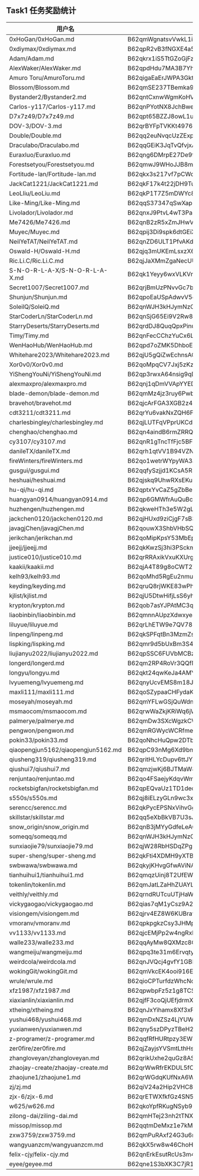 ## Task1 任务奖励统计

| 用户名                             |  钱包地址                                                |  交易 hash                                            |
|------------------------------------|----------------------------------------------------------|-------------------------------------------------------|
| 0xHoGan/0xHoGan.md                 | B62qmWgnatsvVwkL1iGHuE2BhNF8piikGz6zssM3espTZaaAKqnVvCU  | 5JuDW696nNbm9gov14q1okeR8V5D7bVBJf9oFd6VY4Npsi5CgNCC  |
| 0xdiymax/0xdiymax.md               | B62qpR2vB3fNGXE4a5ACiCvcX9rKaLgUnQGT993xrCSi1BjwiPm9fM5  | 5JuZkEP5cNoYrThxWKk1DvFU3jzHvN5hmS9waGxH7yEw7irK5Xyh  | 
| Adam/Adam.md                       | B62qkrx1iS5TtGZoGjFzepEbgkqnHwJ2KU8dFRKwqhDWaxYzp6Vf3Fu  | 5Ju4wegfQVoKJ3xzvczbSxeeV9UpsLd3DCAQ8Hxwysg3RUUQHCM6  |
| AlexWaker/AlexWaker.md             | B62qpdHdu7MA3B7Yh5Fg1uLjp2dKohkHcoGA7HFP3G9uuhYQBxUBZga  | 5Juei1PHEKeUwaUDoiQ9ZTGbEDTXm8Ldx1qcmgkR83tajpCXvwXL  |
| Amuro Toru/AmuroToru.md            | B62qigaEaErJWPA3GktqdmymXcmv4pPG4HUofMPrDBGxEVdR4os81T1  | 5JuhDKWQt5XH2cnqMCyWoDjmToSjgtTPjjBPmiWVMgvbdrKVj8CX  |
| Blossom/Blossom.md                 | B62qmSE237TBemka9xTejuUdcW3VjdSLf1zeB3z6Dyc1h86C4H4DT2m  | 5JuNsvLFG9iSNk1PKGwBY6nist9Kkzd3G7Nm7R3TdDqKPSgKULdG  |
| Bystander2/Bystander2.md           | B62qntCxnwWgmKoHV17UBaYeUZF7MeEkkiMq7gnXq9Xa9qXV93REN5Z  | 5JvASU4kcv5o1YMJdDqeVUuRwtjRBFxayfj47d9z3HiNXhXKSgzt  |
| Carlos-y117/Carlos-y117.md         | B62qnPYotNX8JchBwe523w9yuTzkkxy3rHzTzLtdmuutz7bG2iMwnK8  | 5JvMpZUsN1FCxYE1mM9ZpkV7DhJvAQ5KqEr3WQ6oJytcoT4WL4oy  |
| D7x7z49/D7x7z49.md                 | B62qpt65BZZJ8owL1uobzaAnGqY8xAuoQnsWk3pvf7mN1AVoQQ5fq8i  | 5Juzy5GQuV6mrAQUa4EYtYq7j1mLhKGcAgC7BjYTgMc5BNbBaFdL  | 
| DOV-3/DOV-3.md                     | B62qrBYFpTVKKt4976JyPJvTBB3kCjScAc1Be9yyAgSM92AyEjDbJcp  | 5Jtq9fC6iCcCCFynnMvUDhwxR623PepNscLMdyCbMBMRR19r4zRu  |
| Double/Double.md                   | B62qq2euNvqcUzZExpRNtJissngaeYCeommbKSV9aihBDLN2QsUTHTa  | 5JupKWDggPYAsyKc55GjVADMhw3oAtddSyWnumbaRApShW11ztwy  |
| Draculabo/Draculabo.md             | B62qqGEiK3JqTvQfvjxAaUP6LSYsqunJc8TQ9EcpxnW6cwVtcHHrYsP  | 5JvKqeoKx3oQagvVvmb5ABZhvsMqR5hAdH2MEjRUTXQoytUojanA  |
| Euraxluo/Euraxluo.md               | B62qng6DMrpE27De9fU3LVbEMoSVAUqbZRsp7VZj2pdU7qxViJbF5Ff  | 5JuGTh22k4escUavfP7z7xRgsLPuoZ9xdVG4JW3rcTzXB9NUPnNL  |
| Forestsetyou/Forestsetyou.md       | B62qmwJ9WHoJJB8m6SHjm8MTxUsHgtCdESq9BsGXjBKSbc3Tr1BqSaU  | 5JuAcJ5vFtL6uM3DGnJuYLyo2f8BvPXNbaY7qZeTbzTdMckZFMzC  |
| Fortitude-lan/Fortitude-lan.md     | B62qkx3s217vf7pCWcGp9omvwBdfLuBLE9fB65MYhwxtZ6qgJAGvSR4  | 5JuQYBeKJiQTUo5KFPS5J9znAcJp5KV4WLoh4t5xbinKmMZKoY9o  |
| JackCat1221/JackCat1221.md         | B62qkF17k4t22jDH9TuGn3rWeuphrrBwwWbwq1c4CTf5wzWkeb6EP7H  | 5Jujy3Yef6q2MEqXuEgCrXRbVisEva5ibt8nu3BD136NMccmALLs  |
| LeoLliu/LeoLiu.md                  | B62qkP1T7Z5mDWYc8ULNAwN1jdwsaioQvr4YNVmmf1TGPPK6ve3cG5s  | 5JuP2zi1v5C9rRYQ7VavGrSu2b8Fy4sGfgZgDU6i7a7CNpHjvuGY  |
| Like-Ming/Like-Ming.md             | B62qqS37347qSwXapnmWK4T5AwGU6vHuPGu8E38jdzUAZSjqnJFQbem  | 5Jv79WBEtY2WaeUMd1cuJeiP5B2AAwz1GvXxfM687L2KmfdJ15ML  |
| Livolador/Livolador.md             | B62qnxJ9PtvL4wT3Pagdjwxugnou7AuCujZKnpHFMzsEgH8zxdVXYmq  | 5JtZ27J28ugCEQp5V7XYH815J1qCan4LGfxJxfBEtXkDvkMQCWiY  |
| Me7426/Me7426.md                   | B62qnB2zR5xZmJHwVriX84Dn49e9nrFBgj6SApboeCdFfRFqP8cKXWf  | 5JuGtm154CtVq1F1MtTByjEZdLrMWNY9jx4q3XMVRjH7ZRB4ga1a  |
| Muyec/Muyec.md                     | B62qpij3Di9spk6dtGEiXbAWZZSPa8aTcvMR6hQUCS5oMGXUJfov4V1  | 5JtY2gthZSr4mmDUzzmPFojh23WGwzxzypHCNscA8bhP3A661DJu  |
| NeilYeTAT/NeilYeTAT.md             | B62qnZD6ULT1PfvAKdy9sXQM3eKyZKXm3LmpmvoUCCWscVfGLe4vvja  | 5Juogs1MLjrTNsJPoTRrpc2vdwCmHn31kxr8MottPEDrtB7iM1Zk  |
| Oswald-H/Oswald-H.md               | B62qjq3mUKEmLsxzX6oSGDG9NMqnLkxpw4TsvJY6LPk6yo3Lsdepz5x  | 5JuBA4atxnzyvpQgbSwHqk4zfFf5DoZXko5Ybcibcw4buZ15KxQX  |
| Ric.Li.C/Ric.Li.C.md               | B62qjJaXMmZgaNecUUrDZ384uDQGYAAoTRTX7CAQ1YrBT6yo3gbzCCJ  | 5JtptjboZq8Z5TBsiLzjiPXV4bAAFhE8Q1ih3tghzcC5HCtQvP9E  |
| S-N-O-R-L-A-X/S-N-O-R-L-A-X.md     | B62qk1Yeyy6wxVLKVrZigcPKnJayW1p8iJ4h7arTQtrwL3Nb6y7LPip  | 5JujqXWhaeZARFE2KBh8uqpfMWNMsPHFZECdF6XZ8yMctnWmpWpM  |
| Secret1007/Secret1007.md           | B62qrjBmUzPNvvGc7bGvexjRdkR7rGMfdequZoAsUEiz9YPHKHJMLfy  | 5JvKsGne8E9WDwafhZ23RHqMS7DVx1QGfQToiEGQoA1rB4u8kGwP  |
| Shunjun/Shunjun.md                 | B62qpoEaUSpAdwvV5eSpv5pRtkeCA7wKsRjohLMkAKSZbK4tYjtBBBj  | 5Jtj7tC5iUyzFdPvo9EjVkX79nUu8hYFjmpPsGJjhoZjvrTWp7GA  |
| SoleilQ/SoleiQ.md                  | B62qnWJH3kHJymNzGJkmNT9SW5SBrsdxy6MtFiVqycPBMmhVAi44WV6  | 5JuYuAK1kYN66dfmdB7HwFKbXyZty4ZV92SsfcgT1iNo2hRqLPXx  |
| StarCoderLn/StarCoderLn.md         | B62qnSjG65Ei9V2Rw8NWXmyoMCqd3Y5SZzY7J3c9xJXvX51Qdej1GsD  | 5Jv63bNdW8hyJDDZ7MnRn33RPa3d9FBv7D3zFXRX4ybXnEfWDDvs  |
| StarryDeserts/StarryDeserts.md     | B62qrdDJ8QuqQpxPinusDUWzfCjN6JE6qB6T1JcCT9HEoCZjj8EgVQn  | 5JvEUgr6f5MGsjgEBuCY35TmALKyFJmNgpWAiqQX95oMmNj1V1rF  |
| Timy/Timy.md                       | B62qnFecCChzYuCx6Lthmn4nEwNwiGLJhySE2QGRy4C3GLNRfP4Byfe  | 5JubpnwA3JH5Bjh4fdiCpKbhjzB9anevAxgzU4UwPmK7ewZxEVba  |
| WenHaoHub/WenHaoHub.md             | B62qpd7oZMK5DhboEoFzKvGuEg44sc1RwikugRepjzFwisc58TEPRNp  | 5Jv387TYFMNtcHPCrsPBgyMDuSY6z5Hp1GVoeLHT6SVP3B3H5RdR  |
| Whitehare2023/Whitehare2023.md     | B62qjU5gQiZwEchnsAGderSbk5mhGqScSuHgYmCQDuuDQsGNsic56aY  | 5JuLwW9otNN8WN6wSuzsZSBw88JVPQGubRU45r9o3FUbJKJnn3Zj  |
| Xor0v0/Xor0v0.md                   | B62qoMpqCV7Jxj5zKzc8HxVXjAu8qWHvNT3NsjW5mCp3nzDuvU6JMtY  | 5JuNYAy3noxnqfEVvmvvStAtiChrWBDGBYZqQpnMbNJmXdCb8vdA  |
| YiShengYouNi/YiShengYouNi.md       | B62qp3rwxA64nsig9qDqZBaTgP8WmEqvZUh8wvKpjqUukGBy4n2GdQM  | 5JuJ18iTbyYyGE4YyGtrXw6dHWGtg7pnvVopzjrgA5gHQE69mdn3  |
| alexmaxpro/alexmaxpro.md           | B62qnj1qDmVVApYYEDeq5Wv6TAvgWZtnZhW9yEswD3h54umrrkrCheZ  | 5JumTigZ6tSi5ScY9RxaLg1shNkyDWu6Q2mAXZZFmor6L5JwesBo  |
| blade-demon/blade-demon.md         | B62qmMz4jz3ruy6PwbxTwdxHdRZkVuHk9XCU4Zq4dNGkogBN13hWKC9  | 5Ju2aubbj5bm3jGGztjmd5m3DFtR5kJa5ua32gynZRy4SLG1k3eu  |
| bravehot/bravehot.md               | B62qjcArFGA3XGB2z4E21jZw7H2rKgRzmDHivvAbZQMT3fYR3JQRgrT  | 5JurnG9Fd44ifH5tRd55ZqspJcSJgy6hXMH3ByWR91UJKZtTCRzn  |
| cdt3211/cdt3211.md                 | B62qrYu6vakNxZQH6FeQxBoGNgME7u35Wswqh53YEFPUVr7HwNrhiQC  | 5Jtm9pw8QDkR67hjjLtmDewK7A533wYFbmrsjjfvPFjqoBtgAUNj  |
| charlesbingley/charlesbingley.md   | B62qjLUTFqVPprUKCdDpcbn92uBgcyQyJMpgrFpyfZv2pfmqBvBZu7Y  | 5JtpGfAx4uGZk1hZkJw3p3M3j4TusfAoGgojcaupiEyvNYFCTWAc  |
| chenghao/chenghao.md               | B62qn4aindB6rmZRRQYsPEkyYtUpe3Rm2XX8zmUVHtmDNT24HKHodDa  | 5JuZ4hCBUWz9gZNZ6b4sXmrWgnjTdFAjgNbEWGLMA88Nr8ntsrts  |
| cy3107/cy3107.md                   | B62qnR1gTncTfFjc5BFohmScJn3VRhSjfQjdYcSeGXe6VCDjPPfWbAo  | 5JtX6kqdTZxVWnMepcYaTzB46BPH1GeCyhJb7PKqQPaemb4Ukxc1  |
| danileTX/danileTX.md               | B62qrh1qtVV1B94VZNegZwZ8uAFFNTbC7bhCSjkdkpmbuvnScrpM8gd  | 5Jv6VcoSXsNbbtgrS5oy5TKo13D86iE7aDCJJNNMfySuRat1gZYp  |
| fireWinters/fireWinters.md         | B62qo1wetrWYpyWA3a2ijCFNKkyiegrHAfTXhtcctjJyqCjyLhrDBdV  | 5JttfpvbtR8WGKdtUHxoxCzAGVSAuSggk1GsnT398qFJQdUTQRUK  |
| gusgui/gusgui.md                   | B62qqfySzjjd1KCsA5R8iSTYwC4ohxpmAMYWkoXWntUWugpBRDGbfBU  | 5JvD2VTnEHrApRJJuxxT6d7iyqQJa7E4UBDWLa3T2VT7oLfpBxLV  |
| heshuai/heshuai.md                 | B62qjskq9UhwRXsEKu89xzDGGUqo8CYJWyVBEMVVfxfPSMBbPbwPdvb  | 5JuWCq3ndHxzVvWTHwWBmBams25ho7mnpziaouChbFJCeVaMm8Fr  |
| hu-qi/hu-qi.md                     | B62qptxYvCaZ5gZbBe3Wq8bGAwR31rcLR865QLdV5AiPKLMKv54aeyZ  | 5JvK5dbRk7bjesaQwe8QWNKtkLkK8PoGriQa8dPPzCVuY9DCXw2k  |
| huangyan0914/huangyan0914.md       | B62qp6GMWfrAuQuBcUpjkaiHUi51Rt3P3TcbBGJPWMJ4peNx1ukaGnr  | 5Jtn8UPoo3kx5g4Br1hWtmPq9BRRAM6wRwSc2R2YLBuKNE7ntuiA  |
| huzhengen/huzhengen.md             | B62qkweHTh3e5W2gLgyYN9hDhkvsm1BHRzcWG7txZjxNjdYM6F6TmtK  | 5Jte9nDgM2Tn9PJUHAPf8LvsgvJq4XrdcdyJ7P2Fmft4YBCQSXWm  |
| jackchen0120/jackchen0120.md       | B62qjHUxd9ziCjgF7sB3dhJNqbjZHfBDrh8hsFxuy7vL8HUJ8dG8qW5  | 5JtaHV9VYNQikxgHsJ6DhUcYxPB4RyszQVJUQi8GLBURou7Fi7H4  |
| javagjChen/javagjChen.md           | B62qouwX3ShbVHbSQMWCUVBi9FiQgRMKExoh76mpzehsedde2kchsao  | 5JuN44ZmGfejZVj7VLHNXn4r9aYjdK9WGqupwnVmm3PjMfh6Shc8  |
| jerikchan/jerikchan.md             | B62qoMipKpsY53MbEpHLyvcuYijc9gavdTDa1dCzZ4xpbJ9AdS5aXGC  | 5Jv656CdHqcKBYZ6isWJiqhXDceQUcusD6e5vYa7QJm5SRMZY4RW  |
| jjeejj/jjeejj.md                   | B62qkKwzSj3hi3PSckmjzstUsWuVePEqBbaHaaBmfcHcNwks8o7ePrW  | 5Ju1PJbKmRdeEDUEVxzT8n4sFwq6CCRQPHSt8XXRQVtLvcDjgHwf  |
| justice010/justice010.md           | B62qrRRAxikVxuKXUrggkcmqvNnqNzz3RkYd8DLUAaD5yA5dSy2hvtU  | 5JtWcmNJjpJpELNmbog5UGAUGGFP23U5aqS3FW48SNXwno8MdZGD  |
| kaakii/kaakii.md                   | B62qjA4T89g8oCWT2YycyrtiBZHa89QaxdNYTATcsvaTbjfu6BJ7fLj  | 5JujQEDw2EcWiwBXUaTXfqk5tjEsTM1jwu7z1M6fmkcqXT8Qvv6D  |
| kelh93/kelh93.md                   | B62qoMhd5RgEu2nmu3Sx7Zw8K7Bbx1EQXExpC5fqyAZ2x9oWS8giuAd  | 5Jv9PXsoWunutmLKJBim3TaeKyH5eGgZCM6PgcHKuwKnL9mCFZK5  |
| keyding/keyding.md                 | B62qruQ8rjWKE83wPh2mPdqjtCsxsf256Asbs5XNnn3uTpMDnQmNGUf  | 5Ju76Tz81QomKGjbDP1FrBDe79tgv5HFRhhgzvED8x2FpYDkhhzR  |
| kjlist/kjlist.md                   | B62qjU5DtwHifjLsS6yhCKwwrzwKxvpUBy6iUYAe2GdjRccmT8ggWtK  | 5Jv1a6e6EatXSSL9yxRRb6nkohbLHfKEdta67S3PW51syH8LHHqY  |
| krypton/krypton.md                 | B62qob7asYJPAtMC3qtvqeZwXHYmfmsKHCTUBSh8rzdynZKySnZ3EJB  | 5Ju5Ki3FnXKi4DYnzD1mNhSmL6hWLZ865LgnuZy1hb8yoySGfPcy  |
| liaobinbin/liaobinbin.md           | B62qmnnAUpzXdwxyeaqLPWYo4VhUQMRNJSmBFN3f4h6yApA3Tg8ZgZJ  | 5Jts8cBDu6kRmUCHxtUtGxxofTds2u4m6BKaGnCSMW4x6wpwKCc7  |
| liluyue/liluyue.md                 | B62qrLhETW9e7QV787zwKwyv7jSbBsDvsLCeFHUxhxW87L4MQ9KUgHx  | 5Jum79cT22fgua9YQgGpVDwXn1hH3jp5c7GeT2LFETNrJGPPRmA7  |
| linpeng/linpeng.md                 | B62qkSPFqtBn3MzmZsichFxWyZd1CCKbmAU27iriTDRzjRi5DhwDqn9  | 5JuJrUT9pQ26hrFmC1vV7RTTzk8F7pYYZxGPBcyh641YBQeRdFZn  |
| lispking/lispking.md               | B62qmr9d5bUxBm3S4F9tzrGN1bNdnBEAkdqFhFvJiw5X3oeQZeZMZYP  | 5JvH6rAR82GKNEknEsKvSv8qGTjVqQxK3TVUD8p6d57rJLenRKdg  |
| liujianyu2022/liujianyu2022.md     | B62qpSSC6FUVbMCBzY69JqxtMM52dWzHaFRHTZY7BQrA9X59e2cAPXH  | 5Juag2NZbjxYRDghZUdXnsVDh8bFfGLPaobv8Wg6RJkYytpD1pBx  |
| longerd/longerd.md                 | B62qm2RP4RoVr3QQfMnqY6Ybz7EEddXAHyPAkettYXxnnSvR3L2cHde  | 5JtwFTCzg9FK4NWeSTxWbGw6sM68DFDqFS62pJ5di8WWSYypPewQ  |
| longyu/longyu.md                   | B62qkt24qwKeJa4AMYqkdnRz2Cc49DW6XrUk5eyFeyATR1QoykiMcbC  | 5JuqXJduvPAZH4GK1eyytd8y4WKdY78T4mVzTz5vf39tjLAhihN4  |
| lvyuemeng/lvyuemeng.md             | B62qnyUcvEMS8m18JLmHgR7g8qKuK7Bf1PgFAGyctQt4RpZcfaTaRNo  | 5JukE3qk7Q2bn7sew9itE8e18HaQHsU2y65bAQCrPqDGqVBEFTTo  |
| maxli111/maxli111.md               | B62qoSZypaaCHFydaKBYWAToU87iV7jRrUJ1TdHzwSx85GSfYo5CjY1  | 5JuTfe78AR2AgPiGXhFfb1GV5DdEmQ14qWjoHwKjBbkcoV2dLjd3  |
| moseyah/moseyah.md                 | B62qmYFLwGSjQuWdnygPLw5TvrMENrLEFQmTow8RhSUw6MCm2sjQEn9  | 5Jv5aBqQtWy9ohekiqyc7iTGvgD1vrMAiGqvwQsL85a6aEKu1JTc  |
| msmaocom/msmaocom.md               | B62qrwWaZkjKRiWq6jWEFjDDZTEnE1CYgyv4SoU7qLUw7Wt2U4RNky7  | 5JtqnuD8n7UJ8jSrcE1tmUaRABJpaGEbnC3a5RTXoDpQZAnftULG  |
| palmerye/palmerye.md               | B62qmDw3SXcWgzkCWkpH7pcB9N3M4Fb4avXQkrqXk5vNFkcvcjsqqG8  | 5JtYmpJYUyLBNxQBpmnGuJwPrzUk7aptsGD2TGi3pRb9fMKKGSHE  |
| pengwon/pengwon.md                 | B62qmRGWycWCRfmeyWoBHCmd2CYVZy1AwKt8mA9VZrFjPE3T14BUtbw  | 5JuuF7x9eqZFgNnfvxtDwNxDyG39x9qUdEbMZagQCeQE4Nhx9gx3  |
| pokin33/pokin33.md                 | B62qoNhcHuQpw2DTbAvM7KGLZKimHtPYG9S9pWSw1GPa6PrL2cvWCue  | 5JucwnShSoKM2Ln2AbQhYqccQKjntxbbHBTTfaGLtFvoWrDjFbiR  |
| qiaopengjun5162/qiaopengjun5162.md | B62qpC93nMg6Xd9bmW2GRS216xLes3ACrtpo1ykm3A2Xhsm5wQBX7gp  | 5Jv15gPan6FeWXDWDN4PuWuNS4jby8xM67EimXLiH3TQRzgKdJf1  |
| qiusheng319/qiusheng319.md         | B62qritHLYcDupv6ttJYK3MYeKK7jFkp1gMGE96vDXuSZHNRVjMv7iE  | 5Jv1n6HcMywAAMdtjMBTW3JBPDoFbeaM59cArR28yMPeYPazsBSC  |
| qiushui7/qiushui7.md               | B62qmzjwKj6BJTMaW8uYhgJNcjiMsQQMqKAk7DX8fbsrUkz9eYoJBTg  | 5Jtmv5HKytouj25mb27pEV8S1defzS1M86q6epNpmLZgYR6cZHyM  |
| renjuntao/renjuntao.md             | B62qo4FSaejyKdqvWmZoQqfv8T8AsCisQGFf3FVgA9RCz8nZ222DzoW  | 5JuqP22jxfELPCizhkqAPo26GTbDQ6di2KxUsH7BZNm1LqSaBxM3  |
| rocketsbigfan/rocketsbigfan.md     | B62qpEQvaUz1TD1deqje9VSwMvMar7EtGpHuULxG9WgcnkjibxKqN6N  | 5JtsF3oGxSCbfncCYKV7beuw9aMh8873pLjfuf9Vyx9EhRm9ZGDP  |
| s550s/s550s.md                     | B62qj8iELzyGLn9wc3xKB8Mi4dWYsekR3Gf4woCqvsZHUhFDdmP1bTp  | 5JuRmXMwMdiTNEATpwbGs3nREYFUhYhW6ww5mAScPebTLgQoj6vN  |
| serencc/serencc.md                 | B62qkPycEPSNxVihvGgZrsSDr6Ur72BMCdMpKo9nYhA4oXCmRG4FsWv  | 5Jtww2xEk2UikjdWHKu4N1n9ouRTxACwKFppyUh3pdWi6buBKQRh  |
| skillstar/skillstar.md             | B62qq5eXbBkVB7U3sJByuMdKr68HoMfmUhj8ZKEJvVVX4xEgr78my4S  | 5JudcnSaR1tSF8SpqYjxj2ympFXSSL7f53XdULtZoHTEJS9mmvDm  |
| snow_origin/snow_origin.md         | B62qnB3jMYyGdfeLeAG7Dn68ULXMbMmCT8tqNzBvTtbbTZ7srxGwDu3  | 5Jtaa4JwG1rbANtCCToCZPVphxEem2VfECuwMCPpBhzHNUJEvN8j  |
| someqq/someqq.md                   | B62qnWJH3kHJymNzGJkmNT9SW5SBrsdxy6MtFiVqycPBMmhVAi44WV6  | 5JuH2dXVyDRQdHYHuAsuzfh5L26ccsLg9eCM4mQz8pU9cTBsvY8s  |
| sunxiaojie79/sunxiaojie79.md       | B62qjW28RbHSDqZPgPxQ3YqAaUDP8fJaQ5prVr4iDDNeD9sp3458Uyp  | 5Ju7uPBmMGXRDbQVSKckeFnpi6vxbPZ9rZmjxAaJYYikEqzdHoqW  |
| super-sheng/super-sheng.md         | B62qkFti4XDMH9yXTBCXQJfs3A3fjSRH76te4LSkr8jBvJYv1xBRnDi  | 5JtxpT9ZJFCcgibQqAgdAJNY71KDZj4kjdEPLAQhJMRcpRFoC6jS  |
| swbwawa/swbwawa.md                 | B62qkyjKHvgGfwAViNAr6knjPtw1ZHr1osgUQEcD94Z8dHw6uaep2NH  | 5JuSim9Q13nQhEgkYW5MPtMjujWEVSL1C5Y8AQ1YUNQv8bdkSFcG  |
| tianhuihui1/tianhuihui1.md         | B62qmqzUinj8T2UfEWjebgxsaqaN6z44KWYG2X38af93gKL76wWWxeK  | 5JuyHuiZxDceud8PvGRABBetGeBc2wGUDbqZ5FBove84sgdmQV1R  |
| tokenlin/tokenlin.md               | B62qmJatLZaHhZUAYLdWbSLpQDuF3gRYJv1knDGruTRTubNbBJRSAVV  | 5Juvv7zU1hcQNFzGy9n8nkAWUJyCEogvedoqtyHTb3QqwrjxyCQz  |
| veithly/veithly.md                 | B62qrndRUTcuUTjHaWfderP5WgPK4ET23W8LthoS9PE8HeNx3SxNDv1  | 5JuuWCfB3itcTjTAhi4zy3FNMX7mBt3FR2sNEnHBBV1Ti4rvc2Qo  |
| vickygaogao/vickygaogao.md         | B62qias7qM1yCsz9A2K7htn8iWfwgLx6M3LWM3n6QucZmRUduUdoR8V  | 5JteQcrQntPahS81jdsxUx6wM8yzTY56LC5ySeaM9bdD7wCJVkct  |
| visiongem/visiongem.md             | B62qjrv4EZ8W6KUBrawnAvmPDH4QSEmeJ6jrLZnwShd2ZVedwuwvp3w  | 5JvNxzaLoZChGPkntrc2Vd2DrYxhhDU2qVu1VpVyratpKhcqkR79  |
| vmoranv/vmoranv.md                 | B62qpkpgkzCsy3JHMpV94DPgKGSWVfrtXwQWRe6b8yXoZ73XbTkrxKj  | 5JuoAp8t7q3ycWJNyPeaoDAqhZ8cJujXyKVrwtQ3KKUVfvcTMX36  |
| vv1133/vv1133.md                   | B62qjcEMjPp2w4ngRxHyzxEqumK58nXKVpjZpPk8HF9f2fLY5GvbEFS  | 5Ju9WrbLSiZLPRN1C6g2TRfgjJmo6ubQ2PCCPmv81oJFq3Xqa943  |
| walle233/walle233.md               | B62qqAyMw8QXMzc8QfyrKMUVmVpu9LNij62sj6jK717ADtGLNLpq6No  | 5JuGtCtadzphGZzeKgpAjqkAqtRJAFysjg8MKQrH9ZGZVH7NhZuv  |
| wangmeiju/wangmeiju.md             | B62qpq3te31m6ErvqtyNFtDn598AC3L87RVXNYW3it8zknH6GyF5oAB  | 5JuGNPsy4Zk1iHqzmPTYqHvsTMSWp2DTrTsnKtTXfKFq8AZojuiZ  |
| weirdcola/weirdcola.md             | B62qnJVQcj4gvfY1GBFryQZ4RJgfwqmVwCXB6umnH5cJQPFMLvotRL3  | 5JtxE4LshNpPcUPFpkK26ueQHa3FU4zAUJdgncZm72LupKXkyEQf  |
| wokingGit/wokingGit.md             | B62qmVkcEK4ooi916EN7RiX5HAH14UzhCAZMU26k3uw8Ez4CjcM8xa9  | 5JubkPxyRDNtyqfv3YtUySTzsptJfFwpP359BSaAmGnQeaL3ezk5  |
| wrule/wrule.md                     | B62qioCPTurfdzWhcNoGdBHTjFPfPMe22iPHBRpwK8EDzpRjCLMTj8N  | 5JtoEhQNGYr8bj1RLdJtGKbZQjxXXSBVenubxBFK7sPUa9JJXQtE  |
| xfz1987/xfz1987.md                 | B62qpwbpFz5z1g8TCSDGVJ418v98ob7m4VE3vcgm1XtQrgLVGin28af  | 5JtwbFr3Z2vZurFXH48ysfgu61eUvDdi5YrRpk93Q1CiYjbRhzxJ  |
| xiaxianlin/xiaxianlin.md           | B62qjfF3coQjUEfjdrmXiHNzwQKTCXQgyeLNCBGHSSozV6ebLp9iBoB  | 5JuGNQYVJviERVdPJ6pEMhMMGBMPL2xth4efAcorRD5h1Bz2FrKG  |
| xtheing/xtheing.md                 | B62qnJxYihamx8Xf3xPnA38rqXFnimjyuqt7Li3Bi3xLKF3u125npdY  | 5Juahx5d1s712iTvRYjYTktkkyji6LgWTtP7KYuSsXBamUsq9FPJ  |
| yushui468/yushui468.md             | B62qmDxNZSz4LjYUWWXYZwdxSsemdpWS5kgnNQWWKpLqFkiBzaUAarb  | 5JuvqXvKPiqtscRCErn6sp8oy59EoyGLhXVvdxcV7Wkhba5ugmXJ  |
| yuxianwen/yuxianwen.md             | B62qny5szDPyzTBeH2UR8ohEpZ9jRduP3wHbtKSBmQFa5Tqu2fTLDMg  | 5Jufuv6krkXt7CRyamijfeN87GiTuHFi3ax5dcD8TUmLatUAVfXv  |
| z-programer/z-programer.md         | B62qqfRfHURtpzy3EWYXGrReKYRuG4kA6vNWwr5eeHVWqoGf5t2TCsE  | 5Jv3wTrQZzJtqnzFsggYqPzzL73b7RwUdPn5xKZVYzekE9GReizN  |
| zer0fire/zer0fire.md               | B62qjZayjsYVSmtLthHsYh5YLPYvhoZGE1Wy5JYyCSoZtrZFMM6NPfh  | 5JuELkZUsfPwZ6aPf368ysLCJK9eAtXPjpMFENRaDKrVSYHDfj8Z  |
| zhangloveyan/zhangloveyan.md       | B62qrikUxhe2quGz8ASKRs1tS9eTBVEwD6Wo4z4uRDSEET8NG7LBLu7  | 5Jv7F4oM1H4KzPQ1gJbVz4HXKuhzUsNHt3GGUZQDriLYLUFmzLAA  |
| zhaojay-create/zhaojay-create.md   | B62qrWwRfrEKDUL5fCC6genTGi1xcJRBe5e9t2qmPn6sAy37RnVtsWa  | 5JuJD7myr3kNTCWxmZs8HgBRhYysjGsDwnkY1pHLf7YXDHGvuZ1F  |
| zhaojune1/zhaojune1.md             | B62qrWGdqKUfNxA6WmQNmykg3MMXEGjZdNbyY5sSRBw48Apso2ZXQ1j  | 5Ju2HnN1BnUPNwzQMN9BsUTrV6mpU4yceC9k2UYvYpZhEDqMfx6c  |
| zj/zj.md                           | B62qiV24a2Hip2VHC8oav9F9fGe56p3eBa15fQo6bjfmR1Sb9mLVzxJ  | 5JvA7G9WnZP4912Fk4k3PVfGM8wES1nXrUJHXBhSDt5BzsWjtQ12  |
| zjx-6/zjx-6.md                     | B62qrETWXfkfGz4SN52nNXz7DkHvLSKriSa1WJV9YSnVjsg3hZjKi9M  | 5JuGdMLFXESACYgGEEzuWrFYa5dTFFqn5cGmUeW2TmpUaMPQNrYV  |
| w625/w626.md                       | B62qkoYpfRKugNSyb9DVUFUFchbg4P4U5JDhs2LjcCbTBHWwyTXVXgh  | 5Ju8Jo4q4C3yJdwek36niEhAjrxVg9PTiXxpLpcfiBEqibFPahpw  |
| zilong-dai/ziling-dai.md           | B62qmHTej23nh2tTNXu6dpjiSwu3ofdjPd1p6mqLTyhic3QkiayTiAt  | 5Jv7g4S861VG1ViDSZysqaL1GMHbf2EyR3KL78ugvNWy3GB2jWXY  |
| missop/missop.md                   | B62qqtmDeMxz1e7kMNJUFXP4etvmSkEFyyaY1SMjSPjxVDivEy57ntj  | 5JuoAJu38EhXgGcU1EVXNdByP1rK5bLKMMbi6n4bjjRivA4kuAX3  |
| zxw3759/zxw3759.md                 | B62qmPuRAxf24G3u6n7hDo7uXNoCsCwyPu2Z8A6ZFCG2SDykTTgZVbZ  | 5JuUVbFbNyBjT2Ya6pvLAciDJfGGaNEiuJRuiRA6znypW4agfRnW  |
| wangyuanzcm/wangyuanzcm.md         | B62qkX5rw8w46ChoHcxQZuHakANL47mCs3RMSKhyYKJWzDWefdLxwCD  | 5JuwXf73ddJnJFDWyCPmjFXBoRvC1Fucn8Vu25FrFjXQU6iHp26P  |
| felix-cjy/felix-cjy.md             | B62qnErkEsutRcUs3m4Jhtg2JxQEgpTHiYZsCy7i166YsQwf8wcsTJj  | 5JuDuMtVk9kZMzDA5TWidAaLrU32CkiXLXd9Z5yiqPBGSxbBGM6r  |
| eyee/geyee.md                      | B62qne1S3bXK3C7jR1sMifwtaeZcYQYRRr11Wp9CEZ6TQnzZNjuUEC9  | 5JuYjNQdoz7qnTW15EUYynjyTGXX5SbQx1FVyv9oRk1dM2vsq8wW  |


